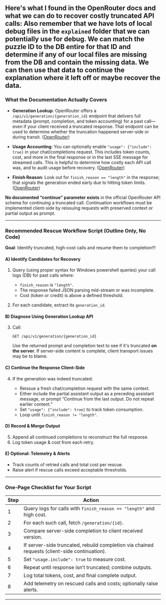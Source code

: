 Here's what I found in the OpenRouter docs and what we can do to recover costly truncated API calls:
Also remember that we have lots of local debug files in the `explained` folder that we can potentially use for debug.  We can match the puzzle ID to the DB entire for that ID and determine if any of our local files are missing from the DB and contain the missing data.  We can then use that data to continue the explanation where it left off or maybe recover the data.
---

### What the Documentation Actually Covers

* **Generation Lookup**: OpenRouter offers a `/api/v1/generation/{generation_id}` endpoint that delivers full metadata (prompt, completion, and token accounting) for a past call—even if your client received a truncated response. That endpoint can be used to determine whether the truncation happened server-side or during transit. ([OpenRouter][1])

* **Usage Accounting**: You can optionally enable `"usage": {"include": true}` in your chat/completions request. This includes token counts, cost, and more in the final response or in the last SSE message for streamed calls. This is helpful to determine how costly each API call was, and to audit usage before recovery. ([OpenRouter][2])

* **Finish Reason**: Look out for `finish_reason == "length"` in the response; that signals the generation ended early due to hitting token limits. ([OpenRouter][1])

**No documented “continue” parameter exists** in the official OpenRouter API schema for continuing a truncated call. Continuation workflows must be implemented client-side by reissuing requests with preserved context or partial output as prompt.

---

### Recommended Rescue Workflow Script (Outline Only, No Code)

**Goal**: Identify truncated, high-cost calls and resume them to completion!!!

#### A) Identify Candidates for Recovery

1. Query (using proper syntax for Windows powershell queries) your call logs (DB) for past calls where:

   * `finish_reason` is `"length"`.
   * The response failed JSON parsing mid-stream or was incomplete.
   * Cost (token or credit) is above a defined threshold.

2. For each candidate, extract its `generation_id`.

#### B) Diagnose Using Generation Lookup API

3. Call:

   ```
   GET /api/v1/generation/{generation_id}
   ```

   Use the returned prompt and completion text to see if it's truncated **on the server**. If server-side content is complete, client transport issues may be to blame.

#### C) Continue the Response Client-Side

4. If the generation was indeed truncated:

   * Reissue a fresh chat/completion request with the same context.
   * Either include the partial assistant output as a preceding assistant message, or prompt “Continue from the last output. Do not repeat earlier content.”
   * Set `"usage": {"include": true}` to track token consumption.
   * Loop until `finish_reason != "length"`.

#### D) Record & Merge Output

5. Append all continued completions to reconstruct the full response.
6. Log token usage & cost from each retry.

#### E) Optional: Telemetry & Alerts

* Track counts of retried calls and total cost per rescue.
* Raise alert if rescue calls exceed acceptable thresholds.

---

### One-Page Checklist for Your Script

| Step | Action                                                                                        |
| ---- | --------------------------------------------------------------------------------------------- |
| 1    | Query logs for calls with `finish_reason == "length"` and high cost.                          |
| 2    | For each such call, fetch `/generation/{id}`.                                                 |
| 3    | Compare server-side completion to client received version.                                    |
| 4    | If server-side truncated, rebuild completion via chained requests (client-side continuation). |
| 5    | Set `"usage.include": true` to measure cost.                                                  |
| 6    | Repeat until response isn’t truncated; combine outputs.                                       |
| 7    | Log total tokens, cost, and final complete output.                                            |
| 8    | Add telemetry on rescued calls and costs; optionally raise alerts.                            |

---



[1]: https://openrouter.ai/docs/api-reference/overview?utm_source=chatgpt.com "OpenRouter API Reference | Complete API Documentation"
[2]: https://openrouter.ai/docs/use-cases/usage-accounting?utm_source=chatgpt.com "Usage Accounting - Track AI Model Token Usage"
